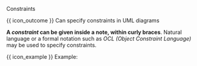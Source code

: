 <span id="title">Constraints</span>

<span id="outcomes">{{ icon_outcome }} Can specify constraints in UML diagrams</span>

<div id="body">

**A _constraint_  can be given inside a note, within curly braces**. Natural language or a formal notation such as _OCL (Object Constraint Language)_ may be used to specify constraints.

<box>

{{ icon_example }} Example:

<pic eager src="{{baseUrl}}/uml/notes/constraints/images/playerTurn.png" height="120" />
<p/>

</box>


</div>

<div id="extras">
</div>
